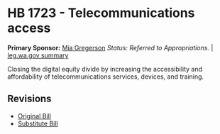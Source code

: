 # HB 1723 - Telecommunications access
**Primary Sponsor:** [Mia Gregerson](/person/leg/mia.gregerson.md)
*Status: Referred to Appropriations.* | [leg.wa.gov summary](https://app.leg.wa.gov/billsummary?BillNumber=1723&Year=2021)

Closing the digital equity divide by increasing the accessibility and affordability of telecommunications services, devices, and training.

## Revisions
* [Original Bill](1/)
* [Substitute Bill](S/)